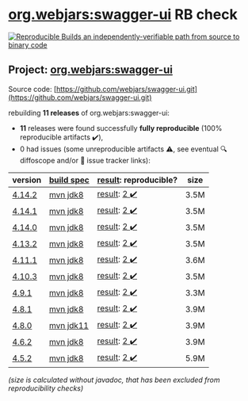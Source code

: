 [org.webjars:swagger-ui](https://search.maven.org/artifact/org.webjars/swagger-ui/) RB check
=======

[![Reproducible Builds](https://reproducible-builds.org/images/logos/rb.svg) an independently-verifiable path from source to binary code](https://reproducible-builds.org/)

## Project: [org.webjars:swagger-ui](https://search.maven.org/artifact/org.webjars/swagger-ui/)

Source code: [https://github.com/webjars/swagger-ui.git](https://github.com/webjars/swagger-ui.git)

rebuilding **11 releases** of org.webjars:swagger-ui:
- **11** releases were found successfully **fully reproducible** (100% reproducible artifacts :heavy_check_mark:),
- 0 had issues (some unreproducible artifacts :warning:, see eventual :mag: diffoscope and/or :memo: issue tracker links):

| version | [build spec](/BUILDSPEC.md) | [result](https://reproducible-builds.org/docs/jvm/): reproducible? | size |
| -- | --------- | ------ | -- |
| [4.14.2](https://search.maven.org/artifact/org.webjars/swagger-ui/4.14.2/pom) | [mvn jdk8](swagger-ui-4.14.2.buildspec) | [result](swagger-ui-4.14.2.buildinfo): [2 :heavy_check_mark: ](swagger-ui-4.14.2.buildcompare) | 3.5M |
| [4.14.1](https://search.maven.org/artifact/org.webjars/swagger-ui/4.14.1/pom) | [mvn jdk8](swagger-ui-4.14.1.buildspec) | [result](swagger-ui-4.14.1.buildinfo): [2 :heavy_check_mark: ](swagger-ui-4.14.1.buildcompare) | 3.5M |
| [4.14.0](https://search.maven.org/artifact/org.webjars/swagger-ui/4.14.0/pom) | [mvn jdk8](swagger-ui-4.14.0.buildspec) | [result](swagger-ui-4.14.0.buildinfo): [2 :heavy_check_mark: ](swagger-ui-4.14.0.buildcompare) | 3.5M |
| [4.13.2](https://search.maven.org/artifact/org.webjars/swagger-ui/4.13.2/pom) | [mvn jdk8](swagger-ui-4.13.2.buildspec) | [result](swagger-ui-4.13.2.buildinfo): [2 :heavy_check_mark: ](swagger-ui-4.13.2.buildcompare) | 3.5M |
| [4.11.1](https://search.maven.org/artifact/org.webjars/swagger-ui/4.11.1/pom) | [mvn jdk8](swagger-ui-4.11.1.buildspec) | [result](swagger-ui-4.11.1.buildinfo): [2 :heavy_check_mark: ](swagger-ui-4.11.1.buildcompare) | 3.6M |
| [4.10.3](https://search.maven.org/artifact/org.webjars/swagger-ui/4.10.3/pom) | [mvn jdk8](swagger-ui-4.10.3.buildspec) | [result](swagger-ui-4.10.3.buildinfo): [2 :heavy_check_mark: ](swagger-ui-4.10.3.buildcompare) | 3.5M |
| [4.9.1](https://search.maven.org/artifact/org.webjars/swagger-ui/4.9.1/pom) | [mvn jdk8](swagger-ui-4.9.1.buildspec) | [result](swagger-ui-4.9.1.buildinfo): [2 :heavy_check_mark: ](swagger-ui-4.9.1.buildcompare) | 3.3M |
| [4.8.1](https://search.maven.org/artifact/org.webjars/swagger-ui/4.8.1/pom) | [mvn jdk8](swagger-ui-4.8.1.buildspec) | [result](swagger-ui-4.8.1.buildinfo): [2 :heavy_check_mark: ](swagger-ui-4.8.1.buildcompare) | 3.9M |
| [4.8.0](https://search.maven.org/artifact/org.webjars/swagger-ui/4.8.0/pom) | [mvn jdk11](swagger-ui-4.8.0.buildspec) | [result](swagger-ui-4.8.0.buildinfo): [2 :heavy_check_mark: ](swagger-ui-4.8.0.buildcompare) | 3.9M |
| [4.6.2](https://search.maven.org/artifact/org.webjars/swagger-ui/4.6.2/pom) | [mvn jdk8](swagger-ui-4.6.2.buildspec) | [result](swagger-ui-4.6.2.buildinfo): [2 :heavy_check_mark: ](swagger-ui-4.6.2.buildcompare) | 3.9M |
| [4.5.2](https://search.maven.org/artifact/org.webjars/swagger-ui/4.5.2/pom) | [mvn jdk8](swagger-ui-4.5.2.buildspec) | [result](swagger-ui-4.5.2.buildinfo): [2 :heavy_check_mark: ](swagger-ui-4.5.2.buildcompare) | 5.9M |

<i>(size is calculated without javadoc, that has been excluded from reproducibility checks)</i>
